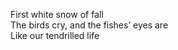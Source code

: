 First white snow of fall    
The birds cry, and the fishes’ eyes are     
Like our tendrilled life    

